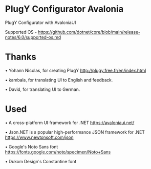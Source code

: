 # PlugY Configurator Avalonia
PlugY Configurator with AvaloniaUI

Supported OS - https://github.com/dotnet/core/blob/main/release-notes/6.0/supported-os.md

# Thanks

• Yohann Nicolas, for creating PlugY http://plugy.free.fr/en/index.html

• kambala, for translating UI to English and feedback.

• David, for translating UI to German.

# Used

• A cross-platform UI framework for .NET https://avaloniaui.net/

• Json.NET is a popular high-performance JSON framework for .NET https://www.newtonsoft.com/json

• Google's Noto Sans font https://fonts.google.com/noto/specimen/Noto+Sans

• Dukom Design's Constantine font
